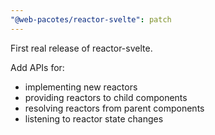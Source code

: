 ```yaml
---
"@web-pacotes/reactor-svelte": patch
---
```


First real release of reactor-svelte.

Add APIs for:

- implementing new reactors
- providing reactors to child components
- resolving reactors from parent components
- listening to reactor state changes

